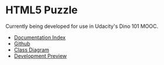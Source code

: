 # HTML5 Puzzle

Currently being developed for use in Udacity's Dino 101 MOOC.

   - [Documentation Index](http://lane.github.io/Puzzle/docs)
   - [Github](http://www.github.com/lane/Puzzle)
   - [Class Diagram](https://docs.google.com/file/d/0B4VUfBUaBqbHRzRzQzJEOFg0Zjg/edit?usp=sharing)
   - [Development Preview](http://lane.github.io/Puzzle)
